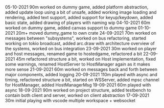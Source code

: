 05-10-2021  90m worked on dummy game, added platform abstraction, added update loop using a  bit of unsafe, added working image loading and rendering, added text support, added support for keyup/keydown, added basic state, added drawing of players with naming wip
04-10-2021  60m worked on dummy game, added canvas support to dummy game
01-10-2021  20m+ moved dummy_game to own crate
24-09-2021  70m worked on messages between "subsystems", worked on bus refactoring, started working on tokio broadcast, added arc.draw with architecture overview of the systems, worked on bus integration
23-09-2021  30m worked on player and host messages, renamed game to hostedgame, refactored a bit
22-09-2021  45m refactored structure a bit, worked on Host implementation, fixed some warnings, renamed HostServer to HostManager again as it makes more sense
21-09-2021  60m worked on messages back and forth between major components, added logging
20-09-2021  110m played with async and timing, refactored structure a bit, started on WSServer, added mpsc channel for HostManager, added HostManagerMsg
19-09-2021  60m played with async
18-09-2021  90m worked on project structure, added testbench to contain both client and server, worked on client abstraction
17-09-2021  30m initial playing with vscode multiple workspace + websocket